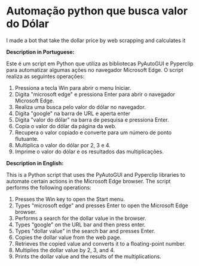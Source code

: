 # Automação python que busca valor do Dólar 
I made a bot that take the dollar price by web scrapping and calculates it

**Description in Portuguese:**

Este é um script em Python que utiliza as bibliotecas PyAutoGUI e Pyperclip para automatizar algumas ações no navegador Microsoft Edge. O script realiza as seguintes operações:

1. Pressiona a tecla Win para abrir o menu Iniciar.
2. Digita "microsoft edge" e pressiona Enter para abrir o navegador Microsoft Edge.
3. Realiza uma busca pelo valor do dólar no navegador.
4. Digita "google" na barra de URL e aperta enter
5. Digita "valor do dólar" na barra de pesquisa e pressiona Enter.
6. Copia o valor do dólar da página da web.
7. Recupera o valor copiado e converte para um número de ponto flutuante.
8. Multiplica o valor do dólar por 2, 3 e 4.
9. Imprime o valor do dólar e os resultados das multiplicações.

**Description in English:**

This is a Python script that uses the PyAutoGUI and Pyperclip libraries to automate certain actions in the Microsoft Edge browser. The script performs the following operations:

1. Presses the Win key to open the Start menu.
2. Types "microsoft edge" and presses Enter to open the Microsoft Edge browser.
3. Performs a search for the dollar value in the browser.
4. Types "google" on the URL bar and then press enter.
5. Types "dollar value" in the search bar and presses Enter.
6. Copies the dollar value from the web page.
7. Retrieves the copied value and converts it to a floating-point number.
8. Multiplies the dollar value by 2, 3, and 4.
9. Prints the dollar value and the results of the multiplications.
